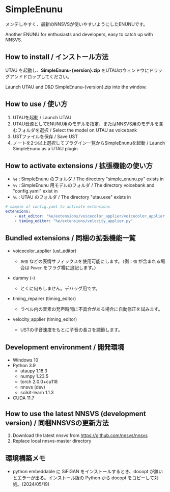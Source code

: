# SimpleEnunu

メンテしやすく、最新のNNSVSが使いやすいようにしたENUNUです。

Another ENUNU for enthusiasts and developers, easy to catch up with NNSVS.


## How to install / インストール方法

UTAU を起動し、**SimpleEnunu-{version}.zip** をUTAUのウィンドウにドラッグアンドドロップしてください。 

Launch UTAU and D&D SimpleEnunu-{version}.zip into the window.

## How to use / 使い方
1. UTAUを起動 / Launch UTAU
2. UTAU音源としてENUNU用のモデルを指定、またはNNSVS用のモデルを含むフォルダを選択 / Select the model on UTAU as voicebank
3. USTファイルを保存 / Save UST
4. ノートを2つ以上選択してプラグイン一覧からSimpleEnunuを起動 / Launch SimpleEnunu as a UTAU plugin

## How to activate extensions / 拡張機能の使い方

- `%e` : SimpleEnunu のフォルダ / The directory "simple_enunu.py" exists in
- `%v` : SimpleEnunu 用モデルのフォルダ / The directory voicebank and "config.yaml" exist in
- `%u` : UTAU のフォルダ / The directory "utau.exe" exists in

```yaml
# sample of config.yaml to activate extensions
extensions:
	- ust_editor: "%e/extensions/voicecolor_applier/voicecolor_applier.py"
    - timing_editor: "%e/extensions/velocity_applier.py"
```
## Bundled extensions / 同梱の拡張機能一覧

- voicecolor_applier (ust_editor)
  - `あ強` などの表情サフィックスを使用可能にします。（例：`強` が含まれる場合は `Power` をフラグ欄に追記します。）

- dummy (-)
  - とくに何もしません。デバッグ用です。

- timing_repairer (timing_editor)
  - ラベル内の音素の発声時間に不具合がある場合に自動修正を試みます。

- velocity_applier (timing_editor)
  - USTの子音速度をもとに子音の長さを調節します。


## Development environment / 開発環境

- Windows 10
- Python 3.9
  - utaupy 1.18.3
  - numpy 1.23.5
  - torch  2.0.0+cu118
  - nnsvs (dev)
  - scikit-learn 1.1.3
- CUDA 11.7

## How to use the latest NNSVS (development version) / 同梱NNSVSの更新方法

1. Download the latest nnsvs from https://github.com/nnsvs/nnsvs
2. Replace local nnsvs-master directory

## 環境構築メモ

- python embeddable に SiFiGAN をインストールするとき、docopt が無いとエラーが出る。インストール版の Python から docopt をコピーして対処。(2024/05/19)

